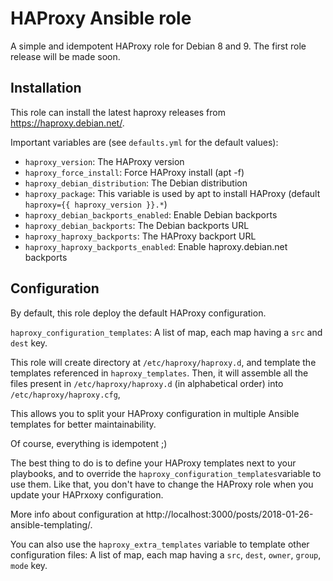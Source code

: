 # HAProxy Ansible role

A simple and idempotent HAProxy role for Debian 8 and 9.
The first role release will be made soon.

## Installation

This role can install the latest haproxy releases from https://haproxy.debian.net/.

Important variables are (see `defaults.yml` for the default values):

- `haproxy_version`: The HAProxy version
- `haproxy_force_install`: Force HAProxy install (apt -f)
- `haproxy_debian_distribution`: The Debian distribution
- `haproxy_package`: This variable is used by apt to install HAProxy (default `haproxy={{ haproxy_version }}.*`)
- `haproxy_debian_backports_enabled`: Enable Debian backports
- `haproxy_debian_backports`: The Debian backports URL
- `haproxy_haproxy_backports`: The HAProxy backport URL
- `haproxy_haproxy_backports_enabled`: Enable haproxy.debian.net backports

## Configuration

By default, this role deploy the default HAProxy configuration.

`haproxy_configuration_templates`: A list of map, each map having a `src` and `dest` key.

This role will create directory at `/etc/haproxy/haproxy.d`, and template the templates referenced in `haproxy_templates`. Then, it will assemble all the files present in `/etc/haproxy/haproxy.d` (in alphabetical order) into `/etc/haproxy/haproxy.cfg`,

This allows you to split your HAProxy configuration in multiple Ansible templates for better maintainability.

Of course, everything is idempotent ;)

The best thing to do is to define your HAProxy templates next to your playbooks, and to override the `haproxy_configuration_templates`variable to use them. Like that, you don't have to change the HAProxy role when you update your HAPrxoxy configuration.

More info about configuration at http://localhost:3000/posts/2018-01-26-ansible-templating/.

You can also use the `haproxy_extra_templates` variable to template other configuration files: A list of map, each map having a `src`, `dest`, `owner`, `group`, `mode` key.
